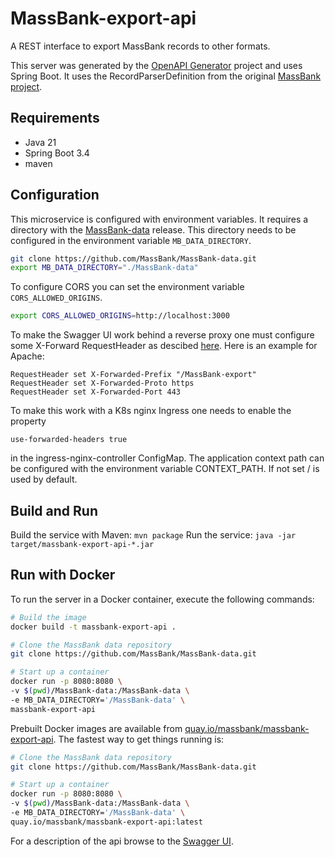 # MassBank-export-api
A REST interface to export MassBank records to other formats.

This server was generated by the [OpenAPI Generator](https://openapi-generator.tech) project and uses 
Spring Boot. It uses the RecordParserDefinition from the original
[MassBank project](https://github.com/MassBank/MassBank-web). 

## Requirements
- Java 21
- Spring Boot 3.4
- maven

## Configuration
This microservice is configured with environment variables. It requires a 
directory with the [MassBank-data](https://github.com/MassBank/MassBank-data)
release. This directory needs to be configured in the environment variable
`MB_DATA_DIRECTORY`.
```bash
git clone https://github.com/MassBank/MassBank-data.git
export MB_DATA_DIRECTORY="./MassBank-data"
```
To configure CORS you can set the environment variable `CORS_ALLOWED_ORIGINS`.
```bash
export CORS_ALLOWED_ORIGINS=http://localhost:3000
```
To make the Swagger UI work behind a reverse proxy one must configure 
some X-Forward RequestHeader as descibed [here](https://springdoc.org/faq.html#_how_can_i_deploy_springdoc_openapi_starter_webmvc_ui_behind_a_reverse_proxy).
Here is an example for Apache:
```
RequestHeader set X-Forwarded-Prefix "/MassBank-export"
RequestHeader set X-Forwarded-Proto https
RequestHeader set X-Forwarded-Port 443
```
To make this work with a K8s nginx Ingress one needs to enable the property
```
use-forwarded-headers true
```
in the ingress-nginx-controller ConfigMap.
The application context path can be configured with the environment variable CONTEXT_PATH.
If not set / is used by default.

## Build and Run
Build the service with Maven:
```mvn package```
Run the service:
```java -jar target/massbank-export-api-*.jar```

## Run with Docker
To run the server in a Docker container,  execute the following commands:

```bash
# Build the image
docker build -t massbank-export-api .

# Clone the MassBank data repository
git clone https://github.com/MassBank/MassBank-data.git

# Start up a container
docker run -p 8080:8080 \
-v $(pwd)/MassBank-data:/MassBank-data \
-e MB_DATA_DIRECTORY='/MassBank-data' \
massbank-export-api
```

Prebuilt Docker images are available from 
[quay.io/massbank/massbank-export-api](https://quay.io/repository/massbank/massbank-export-api).
The fastest way to get things running is:
```bash
# Clone the MassBank data repository
git clone https://github.com/MassBank/MassBank-data.git

# Start up a container
docker run -p 8080:8080 \
-v $(pwd)/MassBank-data:/MassBank-data \
-e MB_DATA_DIRECTORY='/MassBank-data' \
quay.io/massbank/massbank-export-api:latest
```

For a description of the api browse to the [Swagger UI](http://localhost:8080/swagger-ui/index.html).
